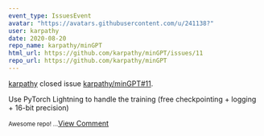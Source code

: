 ```yaml
---
event_type: IssuesEvent
avatar: "https://avatars.githubusercontent.com/u/241138?"
user: karpathy
date: 2020-08-20
repo_name: karpathy/minGPT
html_url: https://github.com/karpathy/minGPT/issues/11
repo_url: https://github.com/karpathy/minGPT
---
```


<a href='https://github.com/karpathy' target='_blank'>karpathy</a> closed issue <a href='https://github.com/karpathy/minGPT/issues/11' target='_blank'>karpathy/minGPT#11</a>.

<p>Use PyTorch Lightning to handle the training (free checkpointing + logging + 16-bit precision)</p><small>Awesome repo!...</small><a href='https://github.com/karpathy/minGPT/issues/11' target='_blank'>View Comment</a>